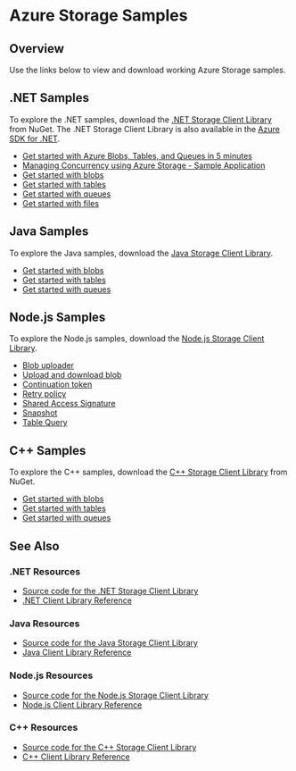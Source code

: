 <properties 
   pageTitle="Azure Storage Samples | Windows Azure"
   description="View, download, and try samples for Azure Storage. Discover getting started samples for blobs, queues, tables, and files, using the .NET, Java, Node.js, and C++ storage client libraries."
   services="storage"
   documentationCenter="na"
   authors="tamram"
   manager="na"
   editor="na" />
<tags 
   ms.service="storage"
   ms.date="05/27/2015"
   wacn.date="" />

# Azure Storage Samples

## Overview
Use the links below to view and download working Azure Storage samples.

## .NET Samples

To explore the .NET samples, download the [.NET Storage Client Library](https://www.nuget.org/packages/WindowsAzure.Storage/) from NuGet. The .NET Storage Client Library is also available in the [Azure SDK for .NET](http://azure.microsoft.com/downloads/). 

* [Get started with Azure Blobs, Tables, and Queues in 5 minutes](/documentation/articles/storage-getting-started-guide)
* [Managing Concurrency using Azure Storage - Sample Application](https://code.msdn.microsoft.com/Managing-Concurrency-using-56018114)
* [Get started with blobs](https://github.com/Azure/azure-storage-net/tree/master/Samples/GettingStarted/VisualStudioQuickStarts/DataBlobStorage)
* [Get started with tables](https://github.com/Azure/azure-storage-net/tree/master/Samples/GettingStarted/VisualStudioQuickStarts/DataTableStorage)
* [Get started with queues](https://github.com/Azure/azure-storage-net/tree/master/Samples/GettingStarted/VisualStudioQuickStarts/DataStorageQueue)
* [Get started with files](https://github.com/Azure/azure-storage-net/tree/master/Samples/GettingStarted/VisualStudioQuickStarts/DataTableStorage)

## Java Samples

To explore the Java samples, download the [Java Storage Client Library](https://github.com/azure/azure-storage-java).

* [Get started with blobs](https://github.com/Azure/azure-storage-java/tree/master/microsoft-azure-storage-samples/src/com/microsoft/azure/storage/blob/gettingstarted)
* [Get started with tables](https://github.com/Azure/azure-storage-java/tree/master/microsoft-azure-storage-samples/src/com/microsoft/azure/storage/table/gettingtstarted)
* [Get started with queues](https://github.com/Azure/azure-storage-java/tree/master/microsoft-azure-storage-samples/src/com/microsoft/azure/storage/queue/gettingstarted)

## Node.js Samples

To explore the Node.js samples, download the [Node.js Storage Client Library](https://github.com/Azure/azure-storage-node).

* [Blob uploader](https://github.com/Azure/azure-storage-node/tree/master/examples/blobuploader)
* [Upload and download blob](https://github.com/Azure/azure-storage-node/blob/master/examples/samples/blobuploaddownloadsample.js)
* [Continuation token](https://github.com/Azure/azure-storage-node/blob/master/examples/samples/continuationsample.js)
* [Retry policy](https://github.com/Azure/azure-storage-node/blob/master/examples/samples/retrypolicysample.js)
* [Shared Access Signature](https://github.com/Azure/azure-storage-node/blob/master/examples/samples/sassample.js)
* [Snapshot](https://github.com/Azure/azure-storage-node/blob/master/examples/samples/snapshotsample.js)
* [Table Query](https://github.com/Azure/azure-storage-node/blob/master/examples/samples/tablequerysample.js)

## C++ Samples

To explore the C++ samples, download the [C++ Storage Client Library](https://www.nuget.org/packages/wastorage/) from NuGet.

* [Get started with blobs](https://github.com/Azure/azure-storage-cpp/tree/master/Microsoft.WindowsAzure.Storage/samples/BlobsGettingStarted)
* [Get started with tables](https://github.com/Azure/azure-storage-cpp/tree/master/Microsoft.WindowsAzure.Storage/samples/TablesGettingStarted)
* [Get started with queues](https://github.com/Azure/azure-storage-cpp/tree/master/Microsoft.WindowsAzure.Storage/samples/QueuesGettingStarted)

## See Also

### .NET Resources

- [Source code for the .NET Storage Client Library](https://github.com/Azure/azure-storage-net)
- [.NET Client Library Reference](https://msdn.microsoft.com/zh-cn/library/azure/dn261237.aspx)

### Java Resources

- [Source code for the Java Storage Client Library](https://github.com/azure/azure-storage-java)
- [Java Client Library Reference](http://dl.windowsazure.com/storage/javadoc/)

### Node.js Resources

- [Source code for the Node.js Storage Client Library](https://github.com/Azure/azure-storage-node)
- [Node.js Client Library Reference](http://dl.windowsazure.com/nodestoragedocs/index.html)

### C++ Resources

- [Source code for the C++ Storage Client Library](https://github.com/Azure/azure-storage-cpp)
- [C++ Client Library Reference](http://azure.github.io/azure-storage-cpp/) 